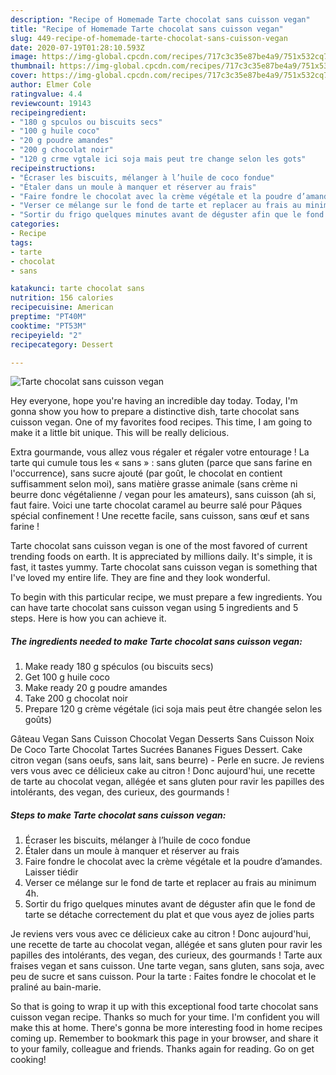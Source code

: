 ```yaml
---
description: "Recipe of Homemade Tarte chocolat sans cuisson vegan"
title: "Recipe of Homemade Tarte chocolat sans cuisson vegan"
slug: 449-recipe-of-homemade-tarte-chocolat-sans-cuisson-vegan
date: 2020-07-19T01:28:10.593Z
image: https://img-global.cpcdn.com/recipes/717c3c35e87be4a9/751x532cq70/tarte-chocolat-sans-cuisson-vegan-photo-principale-de-la-recette.jpg
thumbnail: https://img-global.cpcdn.com/recipes/717c3c35e87be4a9/751x532cq70/tarte-chocolat-sans-cuisson-vegan-photo-principale-de-la-recette.jpg
cover: https://img-global.cpcdn.com/recipes/717c3c35e87be4a9/751x532cq70/tarte-chocolat-sans-cuisson-vegan-photo-principale-de-la-recette.jpg
author: Elmer Cole
ratingvalue: 4.4
reviewcount: 19143
recipeingredient:
- "180 g spculos ou biscuits secs"
- "100 g huile coco"
- "20 g poudre amandes"
- "200 g chocolat noir"
- "120 g crme vgtale ici soja mais peut tre change selon les gots"
recipeinstructions:
- "Écraser les biscuits, mélanger à l’huile de coco fondue"
- "Étaler dans un moule à manquer et réserver au frais"
- "Faire fondre le chocolat avec la crème végétale et la poudre d’amandes. Laisser tiédir"
- "Verser ce mélange sur le fond de tarte et replacer au frais au minimum 4h."
- "Sortir du frigo quelques minutes avant de déguster afin que le fond de tarte se détache correctement du plat et que vous ayez de jolies parts"
categories:
- Recipe
tags:
- tarte
- chocolat
- sans

katakunci: tarte chocolat sans 
nutrition: 156 calories
recipecuisine: American
preptime: "PT40M"
cooktime: "PT53M"
recipeyield: "2"
recipecategory: Dessert

---
```



![Tarte chocolat sans cuisson vegan](https://img-global.cpcdn.com/recipes/717c3c35e87be4a9/751x532cq70/tarte-chocolat-sans-cuisson-vegan-photo-principale-de-la-recette.jpg)

Hey everyone, hope you're having an incredible day today. Today, I'm gonna show you how to prepare a distinctive dish, tarte chocolat sans cuisson vegan. One of my favorites food recipes. This time, I am going to make it a little bit unique. This will be really delicious.

Extra gourmande, vous allez vous régaler et régaler votre entourage ! La tarte qui cumule tous les « sans » : sans gluten (parce que sans farine en l&#39;occurrence), sans sucre ajouté (par goût, le chocolat en contient suffisamment selon moi), sans matière grasse animale (sans crème ni beurre donc végétalienne / vegan pour les amateurs), sans cuisson (ah si, faut faire. Voici une tarte chocolat caramel au beurre salé pour Pâques spécial confinement ! Une recette facile, sans cuisson, sans œuf et sans farine !

Tarte chocolat sans cuisson vegan is one of the most favored of current trending foods on earth. It is appreciated by millions daily. It's simple, it is fast, it tastes yummy. Tarte chocolat sans cuisson vegan is something that I've loved my entire life. They are fine and they look wonderful.


To begin with this particular recipe, we must prepare a few ingredients. You can have tarte chocolat sans cuisson vegan using 5 ingredients and 5 steps. Here is how you can achieve it.

<!--inarticleads1-->

##### The ingredients needed to make Tarte chocolat sans cuisson vegan:

1. Make ready 180 g spéculos (ou biscuits secs)
1. Get 100 g huile coco
1. Make ready 20 g poudre amandes
1. Take 200 g chocolat noir
1. Prepare 120 g crème végétale (ici soja mais peut être changée selon les goûts)


Gâteau Vegan Sans Cuisson Chocolat Vegan Desserts Sans Cuisson Noix De Coco Tarte Chocolat Tartes Sucrées Bananes Figues Dessert. Cake citron vegan (sans oeufs, sans lait, sans beurre) - Perle en sucre. Je reviens vers vous avec ce délicieux cake au citron ! Donc aujourd&#39;hui, une recette de tarte au chocolat vegan, allégée et sans gluten pour ravir les papilles des intolérants, des vegan, des curieux, des gourmands ! 

<!--inarticleads2-->

##### Steps to make Tarte chocolat sans cuisson vegan:

1. Écraser les biscuits, mélanger à l’huile de coco fondue
1. Étaler dans un moule à manquer et réserver au frais
1. Faire fondre le chocolat avec la crème végétale et la poudre d’amandes. Laisser tiédir
1. Verser ce mélange sur le fond de tarte et replacer au frais au minimum 4h.
1. Sortir du frigo quelques minutes avant de déguster afin que le fond de tarte se détache correctement du plat et que vous ayez de jolies parts


Je reviens vers vous avec ce délicieux cake au citron ! Donc aujourd&#39;hui, une recette de tarte au chocolat vegan, allégée et sans gluten pour ravir les papilles des intolérants, des vegan, des curieux, des gourmands ! Tarte aux fraises vegan et sans cuisson. Une tarte vegan, sans gluten, sans soja, avec peu de sucre et sans cuisson. Pour la tarte : Faites fondre le chocolat et le praliné au bain-marie. 

So that is going to wrap it up with this exceptional food tarte chocolat sans cuisson vegan recipe. Thanks so much for your time. I'm confident you will make this at home. There's gonna be more interesting food in home recipes coming up. Remember to bookmark this page in your browser, and share it to your family, colleague and friends. Thanks again for reading. Go on get cooking!
